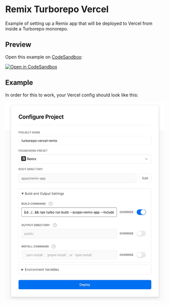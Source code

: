 # Remix Turborepo Vercel

Example of setting up a Remix app that will be deployed to Vercel from inside a Turborepo monorepo.

## Preview

Open this example on [CodeSandbox](https://codesandbox.com):

<!-- TODO: update this link to the path for your example: -->

[![Open in CodeSandbox](https://codesandbox.io/static/img/play-codesandbox.svg)](https://codesandbox.io/s/github/mcansh/pnpm-turborepo-vercel-remix/tree/main)

## Example

In order for this to work, your Vercel config should look like this:

![Vercel project config](./vercel-project-config-example.jpg)
